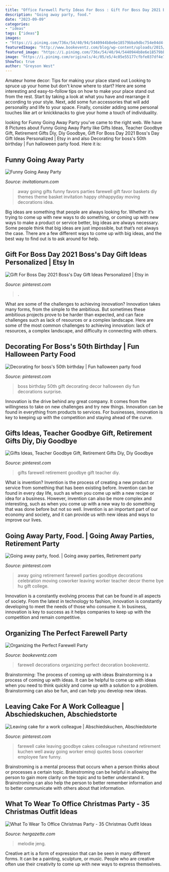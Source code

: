 ```yaml
---
title: "Office Farewell Party Ideas For Boss : Gift For Boss Day 2021 Boss&#039;s Day Gift Ideas Personalized"
description: "Going away party, food."
date: "2023-09-09"
categories:
- "ideas"
tags: ["ideas"]
images:
- "https://i.pinimg.com/736x/54/40/94/5440944b8e6e18579bba9dbc754e04d4--farewell-cake-work-colleague.jpg"
featuredImage: "http://www.bookeventz.com/blog/wp-content/uploads/2015/02/decoration.jpg"
featured_image: "https://i.pinimg.com/736x/54/40/94/5440944b8e6e18579bba9dbc754e04d4--farewell-cake-work-colleague.jpg"
image: "https://i.pinimg.com/originals/4c/05/e5/4c05e55177cfbfe037df4e70497b06cf.jpg"
ShowToc: true
author: "Greyson West"
---
```



Amateur home decor: Tips for making your place stand out
Looking to spruce up your home but don't know where to start? Here are some interesting and easy-to-follow tips on how to make your place stand out from the rest. Start by taking a look at what you have and rearrange it according to your style. Next, add some fun accessories that will add personality and life to your space. Finally, consider adding some personal touches like art or knickknacks to give your home a touch of individuality.

	

		
looking for Funny Going Away Party you've came to the right web. We have 8 Pictures about Funny Going Away Party like Gifts Ideas, Teacher Goodbye Gift, Retirement Gifts Diy, Diy Goodbye, Gift For Boss Day 2021 Boss&#039;s Day Gift Ideas Personalized | Etsy in and also Decorating for boss&#039;s 50th birthday | Fun halloween party food. Here it is:
		
    
## Funny Going Away Party

<img loading=lazy src="http://www.invitationurn.com/wp-content/uploads/2016/08/funny_going_away_party_ideas.jpg" onerror="this.onerror=null;this.src='https://tse3.mm.bing.net/th?id=OIP.W33vY49PmBpPql4fc213uQHaLH&amp;pid=15.1';" alt="Funny Going Away Party">

_Source: invitationurn.com_

>away going gifts funny favors parties farewell gift favor baskets diy themes theme basket invitation happy ohhappyday moving decorations idea. 

	

Big ideas are something that people are always looking for. Whether it’s trying to come up with new ways to do something, or coming up with new ways to make a product or service better, big ideas are always necessary. Some people think that big ideas are just impossible, but that’s not always the case. There are a few different ways to come up with big ideas, and the best way to find out is to ask around for help.

    
## Gift For Boss Day 2021 Boss&#039;s Day Gift Ideas Personalized | Etsy In

<img loading=lazy src="https://i.pinimg.com/736x/b4/56/b3/b456b3a6912f8d46c68090961ecd8580.jpg" onerror="this.onerror=null;this.src='https://tse3.mm.bing.net/th?id=OIP.05bPXlNgI57TmwUJ_PBpDQHaF0&amp;pid=15.1';" alt="Gift For Boss Day 2021 Boss&#039;s Day Gift Ideas Personalized | Etsy in">

_Source: pinterest.com_

>. 

	

What are some of the challenges to achieving innovation?
Innovation takes many forms, from the simple to the ambitious. But sometimes these ambitious projects prove to be harder than expected, and can face challenges such as lack of resources or a complex landscape. Here are some of the most common challenges to achieving innovation: lack of resources, a complex landscape, and difficulty in connecting with others.

    
## Decorating For Boss&#039;s 50th Birthday | Fun Halloween Party Food

<img loading=lazy src="https://i.pinimg.com/originals/4c/05/e5/4c05e55177cfbfe037df4e70497b06cf.jpg" onerror="this.onerror=null;this.src='https://tse3.mm.bing.net/th?id=OIP.JhcLzmIZJnxKdXR0exv7bwHaJ6&amp;pid=15.1';" alt="Decorating for boss&#039;s 50th birthday | Fun halloween party food">

_Source: pinterest.com_

>boss birthday 50th gift decorating decor halloween diy fun decorations surprise. 

	

Innovation is the drive behind any great company. It comes from the willingness to take on new challenges and try new things. Innovation can be found in everything from products to services. For businesses, innovation is key to keeping up with the competition and staying ahead of the curve.

    
## Gifts Ideas, Teacher Goodbye Gift, Retirement Gifts Diy, Diy Goodbye

<img loading=lazy src="https://i.pinimg.com/736x/69/70/a1/6970a11ec74feda60da9f79e490b63de--farewell-gifts-farewell-parties.jpg" onerror="this.onerror=null;this.src='https://tse3.mm.bing.net/th?id=OIP.sxq8IXmqwWNhUVY-JX30JgHaJ3&amp;pid=15.1';" alt="Gifts Ideas, Teacher Goodbye Gift, Retirement Gifts Diy, Diy Goodbye">

_Source: pinterest.com_

>gifts farewell retirement goodbye gift teacher diy. 

	

What is invention?
Invention is the process of creating a new product or service from something that has been existing before. Invention can be found in every day life, such as when you come up with a new recipe or idea for a business. However, invention can also be more complex and interesting, such as when you come up with a new way to do something that was done before but not so well. Invention is an important part of our economy and society, and it can provide us with new ideas and ways to improve our lives.

    
## Going Away Party, Food. | Going Away Parties, Retirement Party

<img loading=lazy src="https://i.pinimg.com/736x/40/65/c0/4065c0a91736b0eea5b25772df4ab634--going-away-parties-parties-food.jpg" onerror="this.onerror=null;this.src='https://tse1.mm.bing.net/th?id=OIP.smHyCwYfpYEgi9dXPYpuqAHaFj&amp;pid=15.1';" alt="Going away party, food. | Going away parties, Retirement party">

_Source: pinterest.com_

>away going retirement farewell parties goodbye decorations celebration moving coworker leaving worker teacher decor theme bye hu gift college. 

	

Innovation is a constantly evolving process that can be found in all aspects of society. From the latest in technology to fashion, innovation is constantly developing to meet the needs of those who consume it. In business, innovation is key to success as it helps companies to keep up with the competition and remain competitive.

    
## Organizing The Perfect Farewell Party

<img loading=lazy src="http://www.bookeventz.com/blog/wp-content/uploads/2015/02/decoration.jpg" onerror="this.onerror=null;this.src='https://tse2.mm.bing.net/th?id=OIP.nfKD4_fw-7ifhoun8Lb8UgHaFj&amp;pid=15.1';" alt="Organizing the Perfect Farewell Party">

_Source: bookeventz.com_

>farewell decorations organizing perfect decoration bookeventz. 

	

Brainstorming: The process of coming up with ideas
Brainstorming is a process of coming up with ideas. It can be helpful to come up with ideas when you need to think quickly and come up with a solution to a problem. Brainstorming can also be fun, and can help you develop new ideas.

    
## Leaving Cake For A Work Colleague | Abschiedskuchen, Abschiedstorte

<img loading=lazy src="https://i.pinimg.com/736x/54/40/94/5440944b8e6e18579bba9dbc754e04d4--farewell-cake-work-colleague.jpg" onerror="this.onerror=null;this.src='https://tse2.mm.bing.net/th?id=OIP.p5QlpMoiTWK70awmcw_TYwHaFj&amp;pid=15.1';" alt="Leaving cake for a work colleague | Abschiedskuchen, Abschiedstorte">

_Source: pinterest.com_

>farewell cake leaving goodbye cakes colleague ruhestand retirement kuchen well away going worker emoji quotes boss coworker employee fare funny. 

	

Brainstroming is a mental process that occurs when a person thinks about or processes a certain topic. Brainstroming can be helpful in allowing the person to gain more clarity on the topic and to better understand it. Brainstroming can also help the person to better remember information and to better communicate with others about that information.

    
## What To Wear To Office Christmas Party - 35 Christmas Outfit Ideas

<img loading=lazy src="https://www.hergazette.com/wp-content/uploads/2020/01/Stunning-Office-Christmas-Party-Outfit-Ideas-7-1.jpg" onerror="this.onerror=null;this.src='https://tse3.mm.bing.net/th?id=OIP.OGESrDpwf1jpkONwU75aAQHaLH&amp;pid=15.1';" alt="What To Wear To Office Christmas Party - 35 Christmas Outfit Ideas">

_Source: hergazette.com_

>melodie jeng. 

	

Creative art is a form of expression that can be seen in many different forms. It can be a painting, sculpture, or music. People who are creative often use their creativity to come up with new ways to express themselves.

